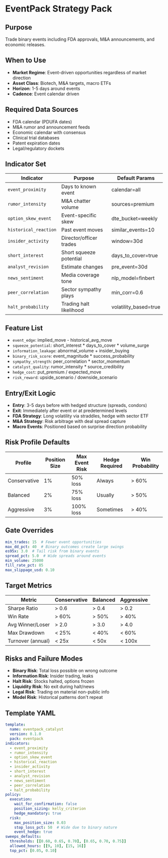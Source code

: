 # EventPack Strategy Pack

## Purpose
Trade binary events including FDA approvals, M&A announcements, and economic releases.

## When to Use
- **Market Regime**: Event-driven opportunities regardless of market direction
- **Asset Class**: Biotech, M&A targets, macro ETFs
- **Horizon**: 1-5 days around events
- **Cadence**: Event calendar driven

## Required Data Sources
- FDA calendar (PDUFA dates)
- M&A rumor and announcement feeds
- Economic calendar with consensus
- Clinical trial databases
- Patent expiration dates
- Legal/regulatory dockets

## Indicator Set

| Indicator | Purpose | Default Params |
|-----------|---------|----------------|
| `event_proximity` | Days to known event | calendar=all |
| `rumor_intensity` | M&A chatter volume | sources=premium |
| `option_skew_event` | Event-specific skew | dte_bucket=weekly |
| `historical_reaction` | Past event moves | similar_events=10 |
| `insider_activity` | Director/officer trades | window=30d |
| `short_interest` | Short squeeze potential | days_to_cover=true |
| `analyst_revision` | Estimate changes | pre_event=30d |
| `news_sentiment` | Media coverage tone | nlp_model=finbert |
| `peer_correlation` | Sector sympathy plays | min_corr=0.6 |
| `halt_probability` | Trading halt likelihood | volatility_based=true |

## Feature List
- `event_edge`: implied_move - historical_avg_move
- `squeeze_potential`: short_interest * days_to_cover * volume_surge
- `information_leakage`: abnormal_volume + insider_buying
- `binary_risk_score`: event_magnitude * success_probability
- `sympathy_strength`: peer_correlation * sector_momentum
- `catalyst_quality`: rumor_intensity * source_credibility
- `hedge_cost`: put_premium / expected_move
- `risk_reward`: upside_scenario / downside_scenario

## Entry/Exit Logic
- **Entry**: 3-5 days before with hedged structure (spreads, condors)
- **Exit**: Immediately after event or at predetermined levels
- **FDA Strategy**: Long volatility via straddles, hedge with sector ETF
- **M&A Strategy**: Risk arbitrage with deal spread capture
- **Macro Events**: Positioned based on surprise direction probability

## Risk Profile Defaults

| Profile | Position Size | Max Event Risk | Hedge Required | Win Probability |
|---------|--------------|----------------|----------------|-----------------|
| Conservative | 1% | 50% loss | Always | > 60% |
| Balanced | 2% | 75% loss | Usually | > 50% |
| Aggressive | 3% | 100% loss | Sometimes | > 40% |

## Gate Overrides
```yaml
min_trades: 15  # Fewer event opportunities
max_dd_pct: 40  # Binary outcomes create large swings
es95x: 3.0  # Tail risk from binary events
spread_pct: 5.0  # Wide spreads around events
min_volume: 25000
fill_rate_pct: 85
max_slippage_usd: 0.10
```

## Target Metrics

| Metric | Conservative | Balanced | Aggressive |
|--------|-------------|----------|------------|
| Sharpe Ratio | > 0.6 | > 0.4 | > 0.2 |
| Win Rate | > 60% | > 50% | > 40% |
| Avg Winner/Loser | > 2.0 | > 3.0 | > 4.0 |
| Max Drawdown | < 25% | < 40% | < 60% |
| Turnover (annual) | < 25x | < 50x | < 100x |

## Risks and Failure Modes
- **Binary Risk**: Total loss possible on wrong outcome
- **Information Risk**: Insider trading, leaks
- **Halt Risk**: Stocks halted, options frozen
- **Liquidity Risk**: No exit during halt/news
- **Legal Risk**: Trading on material non-public info
- **Model Risk**: Historical patterns don't repeat

## Template YAML
```yaml
template:
  name: eventpack_catalyst
  version: 0.1.0
  pack: eventpack
indicators:
  - event_proximity
  - rumor_intensity
  - option_skew_event
  - historical_reaction
  - insider_activity
  - short_interest
  - analyst_revision
  - news_sentiment
  - peer_correlation
  - halt_probability
policy:
  execution:
    wait_for_confirmation: false
    position_sizing: kelly_criterion
    hedge_mandatory: true
  risk:
    max_position_size: 0.03
    stop_loss_pct: 50  # Wide due to binary nature
    event_hedge: true
sweeps_defaults:
  thresholds: [[0.60, 0.65, 0.70], [0.65, 0.70, 0.75]]
  allowed_hours: [[9, 10], [15, 16]]
  top_pct: [0.05, 0.10]
```
